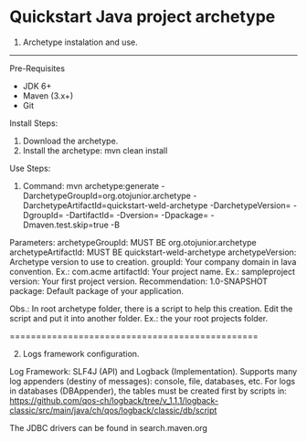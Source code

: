 Quickstart Java project archetype
=================================

1. Archetype instalation and use.
--------------------------------

Pre-Requisites
- JDK 6+
- Maven (3.x+)
- Git

Install Steps:
1. Download the archetype.
2. Install the archetype: mvn clean install

Use Steps:
1. Command: mvn archetype:generate -DarchetypeGroupId=org.otojunior.archetype -DarchetypeArtifactId=quickstart-weld-archetype -DarchetypeVersion=<archetype version>  -DgroupId=<your company domain> -DartifactId=<your project> -Dversion=<your project verson> -Dpackage=<your project package> -Dmaven.test.skip=true -B

Parameters:
archetypeGroupId: MUST BE org.otojunior.archetype
archetypeArtifactId: MUST BE quickstart-weld-archetype
archetypeVersion: Archetype version to use to creation.
groupId: Your company domain in Iava convention. Ex.: com.acme
artifactId: Your project name. Ex.: sampleproject
version: Your first project version. Recommendation: 1.0-SNAPSHOT
package: Default package of your application.

Obs.: In root archetype folder, there is a script to help this creation. Edit the script and put it into another folder. Ex.: the your root projects folder.

===============================================

2. Logs framework configuration.

Log Framework: SLF4J (API) and Logback (Implementation). Supports many log appenders (destiny of messages): console, file, databases, etc. For logs in databases (DBAppender), the tables must be created first by scripts in: 
https://github.com/qos-ch/logback/tree/v_1.1.1/logback-classic/src/main/java/ch/qos/logback/classic/db/script

The JDBC drivers can be found in search.maven.org
